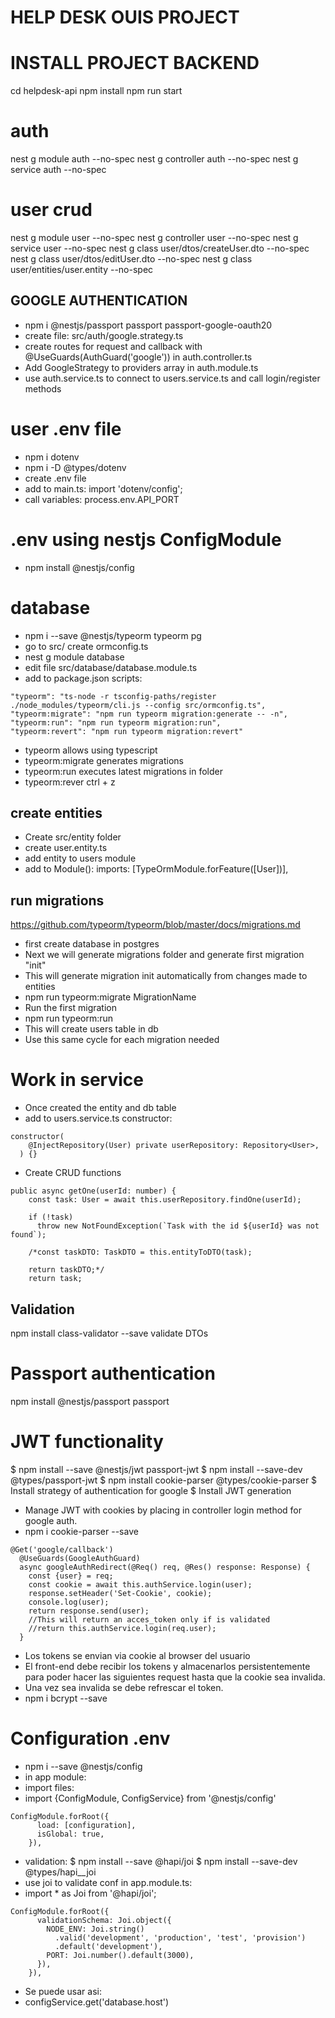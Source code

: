 # HELP DESK OUIS PROJECT

# INSTALL PROJECT BACKEND

cd helpdesk-api
npm install
npm run start

# auth

nest g module auth --no-spec
nest g controller auth --no-spec
nest g service auth --no-spec

# user crud

nest g module user --no-spec
nest g controller user --no-spec
nest g service user --no-spec
nest g class user/dtos/createUser.dto --no-spec
nest g class user/dtos/editUser.dto --no-spec
nest g class user/entities/user.entity --no-spec

## GOOGLE AUTHENTICATION

- npm i @nestjs/passport passport passport-google-oauth20
- create file: src/auth/google.strategy.ts
- create routes for request and callback with @UseGuards(AuthGuard('google')) in auth.controller.ts
- Add GoogleStrategy to providers array in auth.module.ts
- use auth.service.ts to connect to users.service.ts and call login/register methods

# user .env file

- npm i dotenv
- npm i -D @types/dotenv
- create .env file
- add to main.ts: import 'dotenv/config';
- call variables: process.env.API_PORT

# .env using nestjs ConfigModule

- npm install @nestjs/config

# database

- npm i --save @nestjs/typeorm typeorm pg
- go to src/ create ormconfig.ts
- nest g module database
- edit file src/database/database.module.ts
- add to package.json scripts:

```
"typeorm": "ts-node -r tsconfig-paths/register ./node_modules/typeorm/cli.js --config src/ormconfig.ts",
"typeorm:migrate": "npm run typeorm migration:generate -- -n",
"typeorm:run": "npm run typeorm migration:run",
"typeorm:revert": "npm run typeorm migration:revert"
```

- typeorm allows using typescript
- typeorm:migrate generates migrations
- typeorm:run executes latest migrations in folder
- typeorm:rever ctrl + z

## create entities

- Create src/entity folder
- create user.entity.ts
- add entity to users module
- add to Module(): imports: [TypeOrmModule.forFeature([User])],

## run migrations

https://github.com/typeorm/typeorm/blob/master/docs/migrations.md

- first create database in postgres
- Next we will generate migrations folder and generate first migration "init"
- This will generate migration init automatically from changes made to entities
- npm run typeorm:migrate MigrationName
- Run the first migration
- npm run typeorm:run
- This will create users table in db
- Use this same cycle for each migration needed

# Work in service

- Once created the entity and db table
- add to users.service.ts constructor:

```
constructor(
    @InjectRepository(User) private userRepository: Repository<User>,
  ) {}
```

- Create CRUD functions

```
public async getOne(userId: number) {
    const task: User = await this.userRepository.findOne(userId);

    if (!task)
      throw new NotFoundException(`Task with the id ${userId} was not found`);

    /*const taskDTO: TaskDTO = this.entityToDTO(task);

    return taskDTO;*/
    return task;
```

## Validation

npm install class-validator --save
validate DTOs

# Passport authentication
npm install @nestjs/passport passport

# JWT functionality

$ npm install --save @nestjs/jwt passport-jwt
$ npm install --save-dev @types/passport-jwt
$ npm install cookie-parser @types/cookie-parser
$ Install strategy of authentication for google
$ Install JWT generation
- Manage JWT with cookies by placing in controller login method for google auth.
- npm i cookie-parser --save
```
@Get('google/callback')
  @UseGuards(GoogleAuthGuard)
  async googleAuthRedirect(@Req() req, @Res() response: Response) {
    const {user} = req;
    const cookie = await this.authService.login(user);
    response.setHeader('Set-Cookie', cookie);
    console.log(user);
    return response.send(user);
    //This will return an acces_token only if is validated
    //return this.authService.login(req.user);
  }
```
- Los tokens se envian via cookie al browser del usuario
- El front-end debe recibir los tokens y almacenarlos persistentemente para poder hacer las siguientes request hasta que la cookie sea invalida.
- Una vez sea invalida se debe refrescar el token.
- npm i bcrypt --save

# Configuration .env
- npm i --save @nestjs/config
- in app module:
- import files:
- import {ConfigModule, ConfigService} from '@nestjs/config'
```
ConfigModule.forRoot({
      load: [configuration],
      isGlobal: true,
    }),
```
- validation:
$ npm install --save @hapi/joi
$ npm install --save-dev @types/hapi__joi
- use joi to validate conf in app.module.ts:
- import * as Joi from '@hapi/joi';
```
ConfigModule.forRoot({
      validationSchema: Joi.object({
        NODE_ENV: Joi.string()
          .valid('development', 'production', 'test', 'provision')
          .default('development'),
        PORT: Joi.number().default(3000),
      }),
    }),
```
- Se puede usar asi:
- configService.get('database.host')